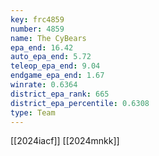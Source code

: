 ```yaml
---
key: frc4859
number: 4859
name: The CyBears
epa_end: 16.42
auto_epa_end: 5.72
teleop_epa_end: 9.04
endgame_epa_end: 1.67
winrate: 0.6364
district_epa_rank: 665
district_epa_percentile: 0.6308
type: Team
---
```

[[2024iacf]]
[[2024mnkk]]
